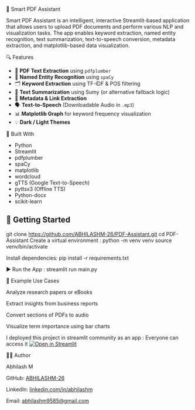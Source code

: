  📄 Smart PDF Assistant

Smart PDF Assistant is an intelligent, interactive Streamlit-based application that allows users to upload PDF documents and perform various NLP and visualization tasks. 
The app enables keyword extraction, named entity recognition, text summarization, text-to-speech conversion, metadata extraction, and matplotlib-based data visualization.

🔍 Features

- 📑 **PDF Text Extraction** using `pdfplumber`
- 🧠 **Named Entity Recognition** using `spaCy`
- 🗂️ **Keyword Extraction** using TF-IDF & POS filtering
- 📝 **Text Summarization** using Sumy (or alternative fallback logic)
- 🧾 **Metadata & Link Extraction**
- 🗣️ **Text-to-Speech** (Downloadable Audio in `.mp3`)
- 📊 **Matplotlib Graph** for keyword frequency visualization
- 💡 **Dark / Light Themes**

 🧰 Built With

- Python
- Streamlit
- pdfplumber
- spaCy
- matplotlib
- wordcloud
- gTTS (Google Text-to-Speech)
- pyttsx3 (Offline TTS)
- Python-docx
- scikit-learn

## 🚀 Getting Started

git clone https://github.com/ABHILASHM-26/PDF-Assistant.git
cd PDF-Assistant
Create a virtual environment :
python -m venv venv
source venv/bin/activate 

Install dependencies:
  pip install -r requirements.txt
  
▶️ Run the App :
  streamlit run main.py


🧪 Example Use Cases

Analyze research papers or eBooks

Extract insights from business reports

Convert sections of PDFs to audio

Visualize term importance using bar charts

I deployed this project in streamlit community as an app :
  Everyone can access it [![Open in Streamlit](https://static.streamlit.io/badges/streamlit_badge_black_white.svg)](https://smart-pdf-assistant-abhilashm.streamlit.app/)


👨‍💻 Author

Abhilash M

GitHub: [ABHILASHM-26](https://github.com/ABHILASHM-26)

LinkedIn: [linkedin.com/in/abhilashm](https://www.linkedin.com/in/abhilashmellacheruvu/)

Email: abhilashm9585@gmail.com
